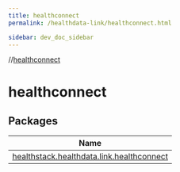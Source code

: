 ```yaml
---
title: healthconnect
permalink: /healthdata-link/healthconnect.html

sidebar: dev_doc_sidebar
---
```

//[healthconnect](healthconnect.html)



# healthconnect



## Packages


| Name |
|---|
| [healthstack.healthdata.link.healthconnect](healthconnect/healthstack.healthdata.link.healthconnect/index.html) |

